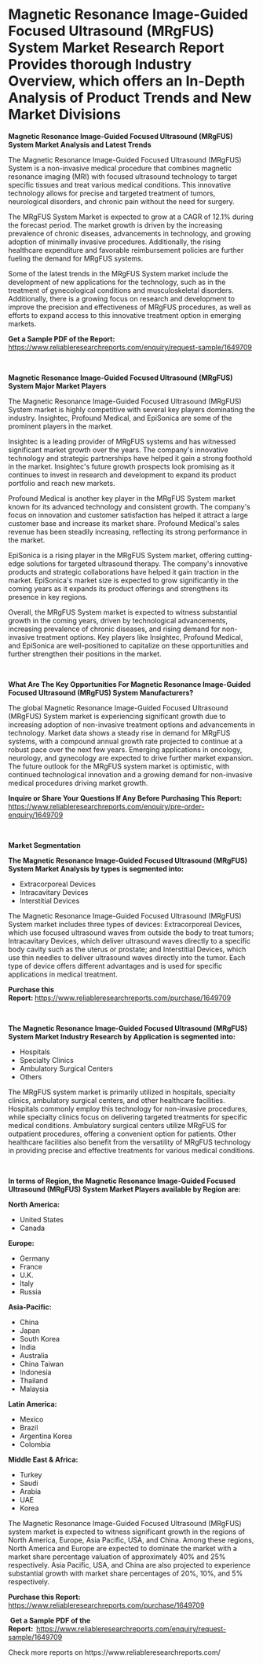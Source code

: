 <p><h1>Magnetic Resonance Image-Guided Focused Ultrasound (MRgFUS) System Market Research Report Provides thorough Industry Overview, which offers an In-Depth Analysis of Product Trends and New Market Divisions</h1></p><p><strong>Magnetic Resonance Image-Guided Focused Ultrasound (MRgFUS) System Market Analysis and Latest Trends</strong></p>
<p><p>The Magnetic Resonance Image-Guided Focused Ultrasound (MRgFUS) System is a non-invasive medical procedure that combines magnetic resonance imaging (MRI) with focused ultrasound technology to target specific tissues and treat various medical conditions. This innovative technology allows for precise and targeted treatment of tumors, neurological disorders, and chronic pain without the need for surgery.</p><p>The MRgFUS System Market is expected to grow at a CAGR of 12.1% during the forecast period. The market growth is driven by the increasing prevalence of chronic diseases, advancements in technology, and growing adoption of minimally invasive procedures. Additionally, the rising healthcare expenditure and favorable reimbursement policies are further fueling the demand for MRgFUS systems.</p><p>Some of the latest trends in the MRgFUS System market include the development of new applications for the technology, such as in the treatment of gynecological conditions and musculoskeletal disorders. Additionally, there is a growing focus on research and development to improve the precision and effectiveness of MRgFUS procedures, as well as efforts to expand access to this innovative treatment option in emerging markets.</p></p>
<p><strong>Get a Sample PDF of the Report:&nbsp;</strong> <a href="https://www.reliableresearchreports.com/enquiry/request-sample/1649709">https://www.reliableresearchreports.com/enquiry/request-sample/1649709</a></p>
<p>&nbsp;</p>
<p><strong>Magnetic Resonance Image-Guided Focused Ultrasound (MRgFUS) System Major Market Players</strong></p>
<p><p>The Magnetic Resonance Image-Guided Focused Ultrasound (MRgFUS) System market is highly competitive with several key players dominating the industry. Insightec, Profound Medical, and EpiSonica are some of the prominent players in the market.</p><p>Insightec is a leading provider of MRgFUS systems and has witnessed significant market growth over the years. The company's innovative technology and strategic partnerships have helped it gain a strong foothold in the market. Insightec's future growth prospects look promising as it continues to invest in research and development to expand its product portfolio and reach new markets.</p><p>Profound Medical is another key player in the MRgFUS System market known for its advanced technology and consistent growth. The company's focus on innovation and customer satisfaction has helped it attract a large customer base and increase its market share. Profound Medical's sales revenue has been steadily increasing, reflecting its strong performance in the market.</p><p>EpiSonica is a rising player in the MRgFUS System market, offering cutting-edge solutions for targeted ultrasound therapy. The company's innovative products and strategic collaborations have helped it gain traction in the market. EpiSonica's market size is expected to grow significantly in the coming years as it expands its product offerings and strengthens its presence in key regions.</p><p>Overall, the MRgFUS System market is expected to witness substantial growth in the coming years, driven by technological advancements, increasing prevalence of chronic diseases, and rising demand for non-invasive treatment options. Key players like Insightec, Profound Medical, and EpiSonica are well-positioned to capitalize on these opportunities and further strengthen their positions in the market.</p></p>
<p>&nbsp;</p>
<p><strong>What Are The Key Opportunities For Magnetic Resonance Image-Guided Focused Ultrasound (MRgFUS) System Manufacturers?</strong></p>
<p><p>The global Magnetic Resonance Image-Guided Focused Ultrasound (MRgFUS) System market is experiencing significant growth due to increasing adoption of non-invasive treatment options and advancements in technology. Market data shows a steady rise in demand for MRgFUS systems, with a compound annual growth rate projected to continue at a robust pace over the next few years. Emerging applications in oncology, neurology, and gynecology are expected to drive further market expansion. The future outlook for the MRgFUS system market is optimistic, with continued technological innovation and a growing demand for non-invasive medical procedures driving market growth.</p></p>
<p><strong>Inquire or Share Your Questions If Any Before Purchasing This Report:</strong> <a href="https://www.reliableresearchreports.com/enquiry/pre-order-enquiry/1649709">https://www.reliableresearchreports.com/enquiry/pre-order-enquiry/1649709</a></p>
<p>&nbsp;</p>
<p><strong>Market Segmentation</strong></p>
<p><strong>The Magnetic Resonance Image-Guided Focused Ultrasound (MRgFUS) System Market Analysis by types is segmented into:</strong></p>
<p><ul><li>Extracorporeal Devices</li><li>Intracavitary Devices</li><li>Interstitial Devices</li></ul></p>
<p><p>The Magnetic Resonance Image-Guided Focused Ultrasound (MRgFUS) System market includes three types of devices: Extracorporeal Devices, which use focused ultrasound waves from outside the body to treat tumors; Intracavitary Devices, which deliver ultrasound waves directly to a specific body cavity such as the uterus or prostate; and Interstitial Devices, which use thin needles to deliver ultrasound waves directly into the tumor. Each type of device offers different advantages and is used for specific applications in medical treatment.</p></p>
<p><strong>Purchase this Report:&nbsp;</strong><a href="https://www.reliableresearchreports.com/purchase/1649709">https://www.reliableresearchreports.com/purchase/1649709</a></p>
<p>&nbsp;</p>
<p><strong>The Magnetic Resonance Image-Guided Focused Ultrasound (MRgFUS) System Market Industry Research by Application is segmented into:</strong></p>
<p><ul><li>Hospitals</li><li>Specialty Clinics</li><li>Ambulatory Surgical Centers</li><li>Others</li></ul></p>
<p><p>The MRgFUS system market is primarily utilized in hospitals, specialty clinics, ambulatory surgical centers, and other healthcare facilities. Hospitals commonly employ this technology for non-invasive procedures, while specialty clinics focus on delivering targeted treatments for specific medical conditions. Ambulatory surgical centers utilize MRgFUS for outpatient procedures, offering a convenient option for patients. Other healthcare facilities also benefit from the versatility of MRgFUS technology in providing precise and effective treatments for various medical conditions.</p></p>
<p>&nbsp;</p>
<p><strong>In terms of Region, the Magnetic Resonance Image-Guided Focused Ultrasound (MRgFUS) System Market Players available by Region are:</strong></p>
<p>
    <p> <strong> North America: </strong>
        <ul>
            <li>United States</li>
            <li>Canada</li>
        </ul>
        </p> 
    <p> <strong> Europe: </strong>
        <ul>
            <li>Germany</li>
            <li>France</li>
            <li>U.K.</li>
            <li>Italy</li>
            <li>Russia</li>
        </ul>
        </p> 
    <p> <strong> Asia-Pacific: </strong>
        <ul>
            <li>China</li>
            <li>Japan</li>
            <li>South Korea</li>
            <li>India</li>
            <li>Australia</li>
            <li>China Taiwan</li>
            <li>Indonesia</li>
            <li>Thailand</li>
            <li>Malaysia</li>
        </ul>
        </p> 
    <p> <strong> Latin America: </strong>
        <ul>
            <li>Mexico</li>
            <li>Brazil</li>
            <li>Argentina Korea</li>
            <li>Colombia</li>
        </ul>
        </p> 
    <p> <strong> Middle East & Africa: </strong>
        <ul>
            <li>Turkey</li>
            <li>Saudi</li>
            <li>Arabia</li>
            <li>UAE</li>
            <li>Korea</li>
        </ul>
    </p>
    </p>
<p><p>The Magnetic Resonance Image-Guided Focused Ultrasound (MRgFUS) system market is expected to witness significant growth in the regions of North America, Europe, Asia Pacific, USA, and China. Among these regions, North America and Europe are expected to dominate the market with a market share percentage valuation of approximately 40% and 25% respectively. Asia Pacific, USA, and China are also projected to experience substantial growth with market share percentages of 20%, 10%, and 5% respectively.</p></p>
<p><strong>Purchase this Report: </strong><a href="https://www.reliableresearchreports.com/purchase/1649709">https://www.reliableresearchreports.com/purchase/1649709</a></p>
<p>&nbsp;<strong>Get a Sample PDF of the Report:&nbsp;&nbsp;</strong><a href="https://www.reliableresearchreports.com/enquiry/request-sample/1649709">https://www.reliableresearchreports.com/enquiry/request-sample/1649709</a></p>
<p><strong></strong></p>
<p>Check more reports on https://www.reliableresearchreports.com/</p>